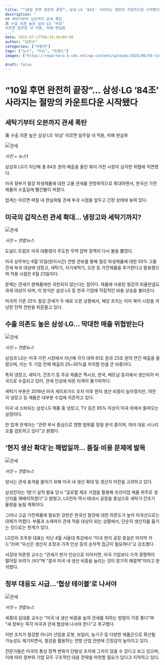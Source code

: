 ```yaml
---
title: "“10일 후면 완전히 끝장”… 삼성·LG ’84조’ 사라지는 절망의 카운트다운 시작됐다"
description: "
## 세탁기부터 오븐까지 관세 폭탄
美 수출 의존 높은 삼성·LG ‘비상’
이르면 일주일 내 적용, 피해 현실화
..."
date: 2025-07-17T00:34:36+09:00
author: "김한수"
categories: ["자동차"]
tags: ["뉴스", "이슈", "트렌드"]
images: ["https://reportera.b-cdn.net/wp-content/uploads/2025/06/50-tariffs-to-be-imposed-on-steel-derivatives-1-1024x576.jpg"]

draft: false
---
```


# “10일 후면 완전히 끝장”… 삼성·LG ’84조’ 사라지는 절망의 카운트다운 시작됐다


## 세탁기부터 오븐까지 관세 폭탄
美 수출 의존 높은 삼성·LG ‘비상’
이르면 일주일 내 적용, 피해 현실화


![관세](https://reportera.b-cdn.net/wp-content/uploads/2025/06/50-tariffs-to-be-imposed-on-steel-derivatives-1-1024x576.jpg)

*사진 = 뉴스1*

삼성과 LG가 지난해 총 84조 원의 매출을 올린 북미 가전 시장이 심각한 위협에 직면했다.

미국 정부가 철강 파생제품에 대한 고율 관세를 전방위적으로 확대하면서, 한국산 가전제품의 수출길에 빨간불이 켜졌다.

업계는 이르면 며칠 내 현실화될 관세 부과 시점을 앞두고 긴장 상태에 놓여 있다.


## 미국의 갑작스런 관세 확대… 냉장고와 세탁기까지?


![관세](https://reportera.b-cdn.net/wp-content/uploads/2025/06/트럼프-1024x683.jpg)

*사진 = 연합뉴스*

도널드 트럼프 미국 대통령이 주도한 무역 압박 정책이 다시 불을 뿜었다.

미국 상무부는 6월 12일(현지시간) 연방 관보를 통해 철강 파생제품에 대한 50% 고율 관세 부과 대상에 냉장고, 세탁기, 식기세척기, 오븐 등 가전제품을 추가한다고 발표했으며 적용 시점은 6월 23일이다.

문제는 관세가 완제품에만 국한되지 않는다는 점이다. 제품에 사용된 철강의 비율만큼도 과세 대상이 되며, 이 방식은 삼성·LG 등 한국 기업에 직접적인 비용 상승을 불러온다.

미국의 기존 25% 철강 관세가 두 배로 오른 상황에서, 해당 조치는 이미 북미 시장을 겨냥한 전략 전반을 뒤흔들고 있다.


## 수출 의존도 높은 삼성·LG… 막대한 매출 위협받는다


![관세](https://reportera.b-cdn.net/wp-content/uploads/2025/06/가전-1024x743.jpg)

*사진 = 연합뉴스*

삼성과 LG는 미국 가전 시장에서 지난해 각각 대략 61조 원과 23조 원의 연간 매출을 올렸으며, 이는 두 기업 전체 매출의 25~30%를 차지할 만큼 큰 비중이다.

특히 냉장고, 세탁기, 건조기 등 주요 제품은 멕시코, 한국, 베트남 등지에서 생산되어 미국으로 수출되고 있어, 관세 인상에 따른 타격이 불가피하다.

세탁기 부문은 2018년 미국 세이프가드 조치 이후 현지 생산 비중이 높아졌지만, 여전히 냉장고 등 제품은 대부분 수입에 의존하고 있다.

미국 내 소비되는 삼성·LG 제품 중 냉장고, TV 등은 85% 이상이 미국 외에서 들여오는 실정이다.

한 업계 관계자는 “관련 부서 중심으로 영향 범위를 정밀 분석 중이며, 여러 대응 시나리오를 검토하고 있다”고 밝혔다.


## ‘현지 생산 확대’는 해법일까… 품질·비용 문제에 발목


![관세](https://reportera.b-cdn.net/wp-content/uploads/2025/06/삼성엘지-1-1024x640.jpg)

*사진 = 연합뉴스*

양사는 관세 충격을 줄이기 위해 미국 내 생산 확대 및 생산지 이전을 고려하고 있다.

삼성전자는 1분기 실적 발표 당시 “글로벌 제조 거점을 활용해 프리미엄 제품 위주로 생산지를 재배치하겠다”고 밝혔고, LG전자 역시 테네시 공장을 중심으로 세탁기·건조기 물량을 늘릴 계획이다.

그러나 고급 가전제품에 필요한 강판은 한국산 철강에 대한 의존도가 높아 미국산으로는 대체가 어렵다. 부품과 소재까지 관세 적용 대상이 되는 상황에서, 단순히 생산지를 옮기는 것으로는 한계가 있다.

LG전자 조주완 대표는 지난 4월 서울대 특강에서 “미국 현지 공장 증설은 마지막 카드”라며 “우선은 생산지 조정과 가격 인상 등의 순차적 접근이 필요하다”고 강조했다.

서강대 허준영 교수는 “관세가 판가 인상으로 이어지면, 미국 기업보다 가격 경쟁력이 떨어질 우려가 크다”며 “결국 미국 내 생산 비중을 늘리는 것이 장기적 해결책”이라고 분석했다.


## 정부 대응도 시급…‘협상 테이블’로 나서야


![관세](https://reportera.b-cdn.net/wp-content/uploads/2025/06/삼성-1-1-1024x683.jpg)

*사진 = 연합뉴스*

세종대 김대종 교수는 “미국 내 생산 비중을 높여 관세를 피하는 방법이 가장 좋다”며 “새 정부는 즉각 미국과 관세 협상에 나서야 한다”고 촉구했다.

이번 조치가 철강뿐 아니라 산업용 로봇, 보일러, 농기구 등 다양한 제품군으로 확산될 가능성도 제기되면서, 철강을 활용하는 전방 산업 전반에 긴장감이 높아지고 있다.

전문가들은 미국의 통상 정책 변화가 단발성 조치에 그치지 않을 수 있다고 보고 있으며, 이에 따라 정부와 기업 모두 구조적인 대응 전략을 마련할 필요가 있다고 지적하고 있다.
